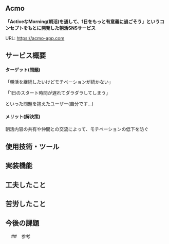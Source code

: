 ## Acmo

**「ActiveなMorning(朝活)を通して、1日をもっと有意義に過ごそう」**というコンセプトをもとに開発した**朝活SNSサービス**

URL: https://acmo-app.com

## サービス概要

#### ターゲット(問題)

「朝活を継続したいけどモチベーションが続かない」

「1日のスタート時間が遅れてダラダラしてしまう」

といった問題を抱えたユーザー(自分です…)

#### メリット(解決策)
朝活内容の共有や仲間との交流によって、モチベーションの低下を防ぐ

## 使用技術・ツール

## 実装機能

## 工夫したこと

## 苦労したこと

## 今後の課題
　
##　参考
